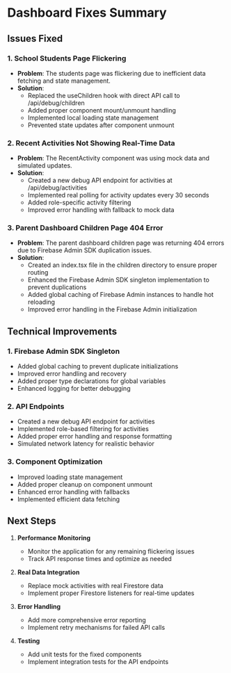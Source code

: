 # Dashboard Fixes Summary

## Issues Fixed

### 1. School Students Page Flickering
- **Problem**: The students page was flickering due to inefficient data fetching and state management.
- **Solution**: 
  - Replaced the useChildren hook with direct API call to /api/debug/children
  - Added proper component mount/unmount handling
  - Implemented local loading state management
  - Prevented state updates after component unmount

### 2. Recent Activities Not Showing Real-Time Data
- **Problem**: The RecentActivity component was using mock data and simulated updates.
- **Solution**:
  - Created a new debug API endpoint for activities at /api/debug/activities
  - Implemented real polling for activity updates every 30 seconds
  - Added role-specific activity filtering
  - Improved error handling with fallback to mock data

### 3. Parent Dashboard Children Page 404 Error
- **Problem**: The parent dashboard children page was returning 404 errors due to Firebase Admin SDK duplication issues.
- **Solution**:
  - Created an index.tsx file in the children directory to ensure proper routing
  - Enhanced the Firebase Admin SDK singleton implementation to prevent duplications
  - Added global caching of Firebase Admin instances to handle hot reloading
  - Improved error handling in the Firebase Admin initialization

## Technical Improvements

### 1. Firebase Admin SDK Singleton
- Added global caching to prevent duplicate initializations
- Improved error handling and recovery
- Added proper type declarations for global variables
- Enhanced logging for better debugging

### 2. API Endpoints
- Created a new debug API endpoint for activities
- Implemented role-based filtering for activities
- Added proper error handling and response formatting
- Simulated network latency for realistic behavior

### 3. Component Optimization
- Improved loading state management
- Added proper cleanup on component unmount
- Enhanced error handling with fallbacks
- Implemented efficient data fetching

## Next Steps

1. **Performance Monitoring**
   - Monitor the application for any remaining flickering issues
   - Track API response times and optimize as needed

2. **Real Data Integration**
   - Replace mock activities with real Firestore data
   - Implement proper Firestore listeners for real-time updates

3. **Error Handling**
   - Add more comprehensive error reporting
   - Implement retry mechanisms for failed API calls

4. **Testing**
   - Add unit tests for the fixed components
   - Implement integration tests for the API endpoints